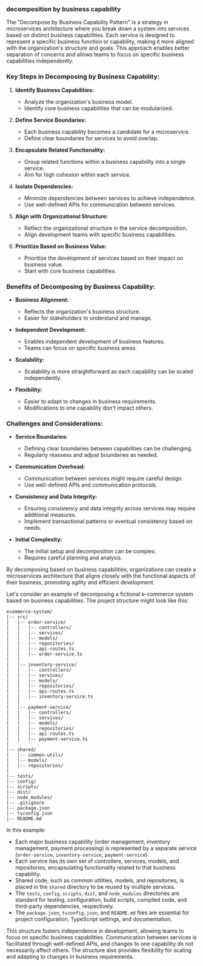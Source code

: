 ### decomposition by business capability

The "Decompose by Business Capability Pattern" is a strategy in microservices architecture where you break down a system into services based on distinct business capabilities. Each service is designed to represent a specific business function or capability, making it more aligned with the organization's structure and goals. This approach enables better separation of concerns and allows teams to focus on specific business capabilities independently.

### Key Steps in Decomposing by Business Capability:

1. **Identify Business Capabilities:**

   - Analyze the organization's business model.
   - Identify core business capabilities that can be modularized.

2. **Define Service Boundaries:**

   - Each business capability becomes a candidate for a microservice.
   - Define clear boundaries for services to avoid overlap.

3. **Encapsulate Related Functionality:**

   - Group related functions within a business capability into a single service.
   - Aim for high cohesion within each service.

4. **Isolate Dependencies:**

   - Minimize dependencies between services to achieve independence.
   - Use well-defined APIs for communication between services.

5. **Align with Organizational Structure:**

   - Reflect the organizational structure in the service decomposition.
   - Align development teams with specific business capabilities.

6. **Prioritize Based on Business Value:**
   - Prioritize the development of services based on their impact on business value.
   - Start with core business capabilities.

### Benefits of Decomposing by Business Capability:

- **Business Alignment:**

  - Reflects the organization's business structure.
  - Easier for stakeholders to understand and manage.

- **Independent Development:**

  - Enables independent development of business features.
  - Teams can focus on specific business areas.

- **Scalability:**

  - Scalability is more straightforward as each capability can be scaled independently.

- **Flexibility:**
  - Easier to adapt to changes in business requirements.
  - Modifications to one capability don't impact others.

### Challenges and Considerations:

- **Service Boundaries:**

  - Defining clear boundaries between capabilities can be challenging.
  - Regularly reassess and adjust boundaries as needed.

- **Communication Overhead:**

  - Communication between services might require careful design.
  - Use well-defined APIs and communication protocols.

- **Consistency and Data Integrity:**

  - Ensuring consistency and data integrity across services may require additional measures.
  - Implement transactional patterns or eventual consistency based on needs.

- **Initial Complexity:**
  - The initial setup and decomposition can be complex.
  - Requires careful planning and analysis.

By decomposing based on business capabilities, organizations can create a microservices architecture that aligns closely with the functional aspects of their business, promoting agility and efficient development.

Let's consider an example of decomposing a fictional e-commerce system based on business capabilities. The project structure might look like this:

```plaintext
ecommerce-system/
|-- src/
|   |-- order-service/
|   |   |-- controllers/
|   |   |-- services/
|   |   |-- models/
|   |   |-- repositories/
|   |   |-- api-routes.ts
|   |   |-- order-service.ts
|   |
|   |-- inventory-service/
|   |   |-- controllers/
|   |   |-- services/
|   |   |-- models/
|   |   |-- repositories/
|   |   |-- api-routes.ts
|   |   |-- inventory-service.ts
|   |
|   |-- payment-service/
|   |   |-- controllers/
|   |   |-- services/
|   |   |-- models/
|   |   |-- repositories/
|   |   |-- api-routes.ts
|   |   |-- payment-service.ts
|
|-- shared/
|   |-- common-utils/
|   |-- models/
|   |-- repositories/
|
|-- tests/
|-- config/
|-- scripts/
|-- dist/
|-- node_modules/
|-- .gitignore
|-- package.json
|-- tsconfig.json
|-- README.md
```

In this example:

- Each major business capability (order management, inventory management, payment processing) is represented by a separate service (`order-service`, `inventory-service`, `payment-service`).
- Each service has its own set of controllers, services, models, and repositories, encapsulating functionality related to that business capability.
- Shared code, such as common utilities, models, and repositories, is placed in the `shared` directory to be reused by multiple services.
- The `tests`, `config`, `scripts`, `dist`, and `node_modules` directories are standard for testing, configuration, build scripts, compiled code, and third-party dependencies, respectively.
- The `package.json`, `tsconfig.json`, and `README.md` files are essential for project configuration, TypeScript settings, and documentation.

This structure fosters independence in development, allowing teams to focus on specific business capabilities. Communication between services is facilitated through well-defined APIs, and changes to one capability do not necessarily affect others. The structure also provides flexibility for scaling and adapting to changes in business requirements.
